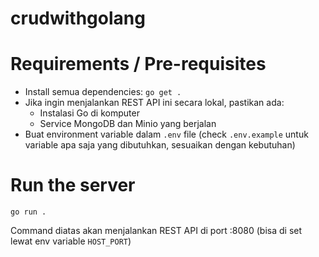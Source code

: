 # crudwithgolang

# Requirements / Pre-requisites

- Install semua dependencies: `go get .`
- Jika ingin menjalankan REST API ini secara lokal, pastikan ada:
  - Instalasi Go di komputer
  - Service MongoDB dan Minio yang berjalan
- Buat environment variable dalam `.env` file (check `.env.example` untuk variable apa saja yang dibutuhkan, sesuaikan dengan kebutuhan)

# Run the server

`go run .`

Command diatas akan menjalankan REST API di port :8080 (bisa di set lewat env variable `HOST_PORT`)
